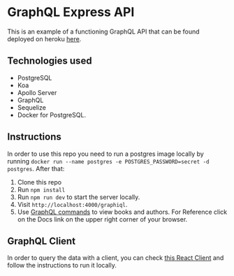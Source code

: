 # GraphQL Express API
This is an example of a functioning GraphQL API that can be found deployed on heroku [here](https://graphql-sample-api.herokuapp.com/).

## Technologies used
* PostgreSQL
* Koa
* Apollo Server
* GraphQL
* Sequelize
* Docker for PostgreSQL.

## Instructions
In order to use this repo you need to run a postgres image locally by running `docker run --name postgres -e POSTGRES_PASSWORD=secret -d postgres`. After that:
1. Clone this repo
2. Run `npm install`
3. Run `npm run dev` to start the server locally.
3. Visit `http://localhost:4000/graphiql`.
4. Use [GraphQL commands](https://graphql.org/learn/queries/) to view books and authors. For Reference click on the Docs link on the upper right corner of your browser.

## GraphQL Client
In order to query the data with a client, you can check [this React Client](https://github.com/lakylekidd/graphql-react-client) and follow the instructions to run it locally.
